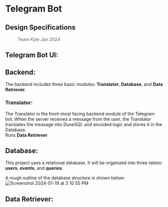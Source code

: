 # Telegram Bot
## Design Specifications
> Team Kyle Jan 2024

## Telegram Bot UI:

## Backend:
The backend includes three basic modules: **Translator**, **Database**, and **Data Retriever**.
<br />
### Translator:
The Translator is the front-most facing backend module of the Telegram bot. When the server receives a message from the user, the Translator translates the message into DuneSQL and encoded logic and stores it in the Database.
<br />
Runs **Data Retriever**
## Database:
This project uses a relational database. It will be organized into three tables: **users**, **events**, and **queries**.

A rough outline of the database structure is shown below:
![Screenshot 2024-01-19 at 3 10 55 PM](https://github.com/adam-gill/tg_trading_bot/assets/81604772/1e94b320-315a-4233-bd5f-c2363181a87e)



## Data Retriever:
